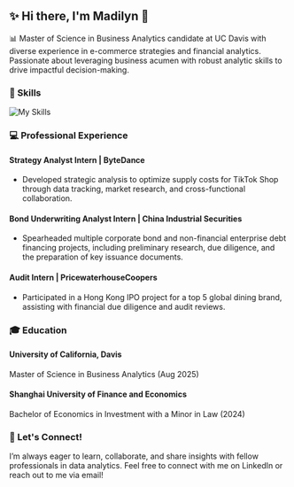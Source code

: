## ✨ Hi there, I'm Madilyn 👋

📊 Master of Science in Business Analytics candidate at UC Davis with diverse experience in e-commerce strategies and financial analytics. Passionate about leveraging business acumen with robust analytic skills to drive impactful decision-making.

### 📌  Skills
![My Skills](https://go-skill-icons.vercel.app/api/icons?i=python,mysql,r,tableau,excel&theme=light)

### 💻  Professional Experience
#### Strategy Analyst Intern | ByteDance
*   Developed strategic analysis to optimize supply costs for TikTok Shop through data tracking, market research, and cross-functional collaboration.

#### Bond Underwriting Analyst Intern | China Industrial Securities
*   Spearheaded multiple corporate bond and non-financial enterprise debt financing projects, including preliminary research, due diligence, and the preparation of key issuance documents.

#### Audit Intern | PricewaterhouseCoopers
*   Participated in a Hong Kong IPO project for a top 5 global dining brand, assisting with financial due diligence and audit reviews.


### 🎓  Education
#### University of California, Davis
Master of Science in Business Analytics (Aug 2025)

#### Shanghai University of Finance and Economics
Bachelor of Economics in Investment with a Minor in Law (2024)


### 🤝  Let's Connect!
I’m always eager to learn, collaborate, and share insights with fellow professionals in data analytics. Feel free to connect with me on LinkedIn or reach out to me via email!

